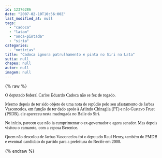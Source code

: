 ```yaml
---
id: 12376286
date: "2007-02-10T10:56:00Z"
last_modified_at: null
tags:
  - "cadoca"
  - "latam"
  - "onca-pintada"
  - "siria"
categories:
  - "noticias"
title: "Cadoca ignora patrulhamento e pinta no Siri na Lata"
sutia: null
chapeu: null
autor: null
imagem: null
---
```

{% raw %}
<p><P><FONT face=Verdana>O deputado federal Carlos Eduardo Cadoca não se fez de rogado.</FONT></P></p>
<p><P><FONT face=Verdana>Mesmo depois de ter sido objeto de uma nota de repúdio pelo seu afastamento de Jarbas Vasconcelos, em função de ter dado apoio à Arlindo Chinaglia (PT) e não Gustavo Fruet (PSDB), ele apareceu nesta madrugada no Baile do Siri.</FONT></P></p>
<p><P><FONT face=Verdana>No início, pareceu que não ia cumprimentar o ex-governador e agora senador. Mas depois visitou o camarote, com a esposa Berenice.</FONT></P></p>
<p><P><FONT face=Verdana>Quem não descolou de Jarbas Vasconcelos foi o deputado Raul Henry, também do PMDB e eventual candidato do partido para a prefeitura do Recife em 2008.</FONT></P> </p>
{% endraw %}